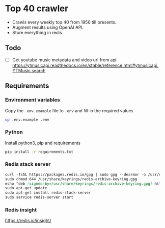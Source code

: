 # Top 40 crawler

- Crawls every weekly top 40 from 1956 till presents.
- Augment results using OpenAI API.
- Store everything in redis

## Todo

- [ ] Get youtube music metadata and video url from
  api https://ytmusicapi.readthedocs.io/en/stable/reference.html#ytmusicapi.YTMusic.search

## Requirements

### Environment variables

Copy the `.env.example` file to `.env` and fill in the required values.

```bash
cp .env.example .env
```

### Python

Install python3, pip and requirements

```bash
pip install -r requirements.txt
```

### Redis stack server

```markdown
curl -fsSL https://packages.redis.io/gpg | sudo gpg --dearmor -o /usr/share/keyrings/redis-archive-keyring.gpg
sudo chmod 644 /usr/share/keyrings/redis-archive-keyring.gpg
echo "deb [signed-by=/usr/share/keyrings/redis-archive-keyring.gpg] https://packages.redis.io/deb $(lsb_release -cs) main" | sudo tee /etc/apt/sources.list.d/redis.list
sudo apt-get update
sudo apt-get install redis-stack-server
sudo service redis-server start
```

### Redis insight

https://redis.io/insight/